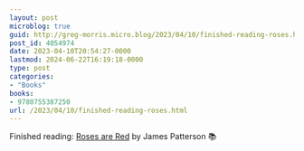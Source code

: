 ```yaml
---
layout: post
microblog: true
guid: http://greg-morris.micro.blog/2023/04/10/finished-reading-roses.html
post_id: 4054974
date: 2023-04-10T20:54:27-0000
lastmod: 2024-06-22T16:19:18-0000
type: post
categories:
- "Books"
books:
- 9780755387250
url: /2023/04/10/finished-reading-roses.html
---
```

Finished reading: [Roses are Red](https://micro.blog/books/9780755387250) by James Patterson 📚
